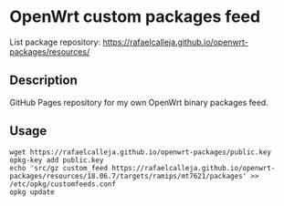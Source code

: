 # OpenWrt custom packages feed

List package repository: https://rafaelcalleja.github.io/openwrt-packages/resources/

## Description

GitHub Pages repository for my own OpenWrt binary packages feed.

## Usage

```
wget https://rafaelcalleja.github.io/openwrt-packages/public.key
opkg-key add public.key
echo 'src/gz custom_feed https://rafaelcalleja.github.io/openwrt-packages/resources/18.06.7/targets/ramips/mt7621/packages' >> /etc/opkg/customfeeds.conf
opkg update
```
